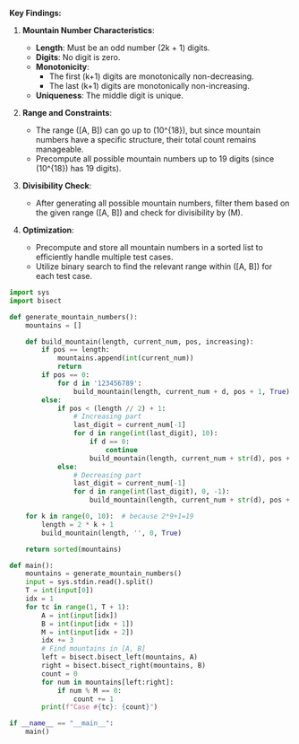 **Key Findings:**

1. **Mountain Number Characteristics**:
   - **Length**: Must be an odd number \(2k + 1\) digits.
   - **Digits**: No digit is zero.
   - **Monotonicity**:
     - The first \(k+1\) digits are monotonically non-decreasing.
     - The last \(k+1\) digits are monotonically non-increasing.
   - **Uniqueness**: The middle digit is unique.

2. **Range and Constraints**:
   - The range \([A, B]\) can go up to \(10^{18}\), but since mountain numbers have a specific structure, their total count remains manageable.
   - Precompute all possible mountain numbers up to 19 digits (since \(10^{18}\) has 19 digits).

3. **Divisibility Check**:
   - After generating all possible mountain numbers, filter them based on the given range \([A, B]\) and check for divisibility by \(M\).

4. **Optimization**:
   - Precompute and store all mountain numbers in a sorted list to efficiently handle multiple test cases.
   - Utilize binary search to find the relevant range within \([A, B]\) for each test case.

```python
import sys
import bisect

def generate_mountain_numbers():
    mountains = []

    def build_mountain(length, current_num, pos, increasing):
        if pos == length:
            mountains.append(int(current_num))
            return
        if pos == 0:
            for d in '123456789':
                build_mountain(length, current_num + d, pos + 1, True)
        else:
            if pos < (length // 2) + 1:
                # Increasing part
                last_digit = current_num[-1]
                for d in range(int(last_digit), 10):
                    if d == 0:
                        continue
                    build_mountain(length, current_num + str(d), pos + 1, True)
            else:
                # Decreasing part
                last_digit = current_num[-1]
                for d in range(int(last_digit), 0, -1):
                    build_mountain(length, current_num + str(d), pos + 1, False)

    for k in range(0, 10):  # because 2*9+1=19
        length = 2 * k + 1
        build_mountain(length, '', 0, True)

    return sorted(mountains)

def main():
    mountains = generate_mountain_numbers()
    input = sys.stdin.read().split()
    T = int(input[0])
    idx = 1
    for tc in range(1, T + 1):
        A = int(input[idx])
        B = int(input[idx + 1])
        M = int(input[idx + 2])
        idx += 3
        # Find mountains in [A, B]
        left = bisect.bisect_left(mountains, A)
        right = bisect.bisect_right(mountains, B)
        count = 0
        for num in mountains[left:right]:
            if num % M == 0:
                count += 1
        print(f"Case #{tc}: {count}")

if __name__ == "__main__":
    main()
```